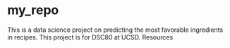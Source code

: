 # my_repo
This is a data science project on predicting the most favorable ingredients in recipes. This project is for DSC80 at UCSD.  Resources
